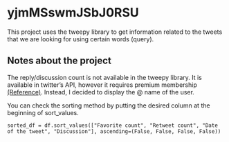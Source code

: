 # yjmMSswmJSbJ0RSU

This project uses the tweepy library to get information related to the tweets that we are looking for using certain words (query).

## Notes about the project
The reply/discussion count is not available in the tweepy library.
It is available in twitter’s API, however it requires premium membership [(Reference)](https://stackoverflow.com/questions/47851662/reply-count-attribute-missing-from-tweet-object). Instead, I decided to display the @ name of the user.

You can check the sorting method by putting the desired column at the beginning of sort_values.

```
sorted_df = df.sort_values(["Favorite count", "Retweet count", "Date of the tweet", "Discussion"], ascending=(False, False, False, False))
```
